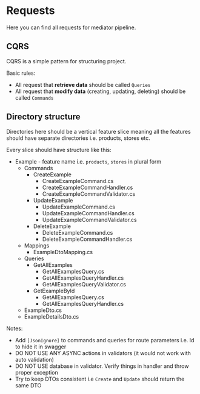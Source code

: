 ﻿# Requests

Here you can find all requests for mediator pipeline.

## CQRS

CQRS is a simple pattern for structuring project.

Basic rules:
* All request that **retrieve data** should be called `Queries`
* All request that **modify data** (creating, updating, deleting) should be called `Commands`

## Directory structure

Directories here should be a vertical feature slice meaning all the features should have separate directories i.e. products, stores etc.

Every slice should have structure like this:

* Example - feature name i.e. `products`, `stores` in plural form
  * Commands
    * CreateExample
      * CreateExampleCommand.cs 
      * CreateExampleCommandHandler.cs
      * CreateExampleCommandValidator.cs
    * UpdateExample
        * UpdateExampleCommand.cs
        * UpdateExampleCommandHandler.cs
        * UpdateExampleCommandValidator.cs
    * DeleteExample
        * DeleteExampleCommand.cs
        * DeleteExampleCommandHandler.cs
  * Mappings
    * ExampleDtoMapping.cs
  * Queries
    * GetAllExamples
      * GetAllExamplesQuery.cs
      * GetAllExamplesQueryHandler.cs
      * GetAllExamplesQueryValidator.cs
    * GetExampleById
      * GetAllExamplesQuery.cs
      * GetAllExamplesQueryHandler.cs
  * ExampleDto.cs
  * ExampleDetailsDto.cs


Notes:
* Add `[JsonIgnore]` to commands and queries for route parameters i.e. Id to hide it in swagger
* DO NOT USE ANY ASYNC actions in validators (it would not work with auto validation)
* DO NOT USE database in validator. Verify things in handler and throw proper exception
* Try to keep DTOs consistent i.e `Create` and `Update` should return the same DTO